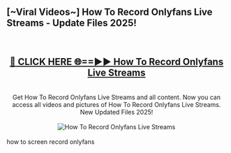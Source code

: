 <h2>[~Viral Videos~] How To Record Onlyfans Live Streams - Update Files 2025!</h2>
<br>
<div align="center">
<h2><a href="https://betterlinks.top/A2PfLJ" rel="nofollow">🔴 CLICK HERE 🌐==►► How To Record Onlyfans Live Streams</a></h2>
<br>
Get How To Record Onlyfans Live Streams and all content. Now you can access all videos and pictures of How To Record Onlyfans Live Streams. New Updated Files 2025!
<br>
<br>
<a href="https://betterlinks.top/A2PfLJ" rel="nofollow" data-target="animated-image.originalLink"><img src="https://i.ibb.co.com/WyWwxjT/player-gif2.gif" alt="How To Record Onlyfans Live Streams" style="max-width: 100%; display: inline-block;" data-target="animated-image.originalImage"></a>
</div>
<br>
how to screen record onlyfans